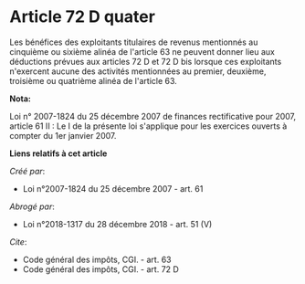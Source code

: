 # Article 72 D quater

Les bénéfices des exploitants titulaires de revenus mentionnés au cinquième ou sixième alinéa de l'article 63 ne peuvent
donner lieu aux déductions prévues aux articles 72 D et 72 D bis lorsque ces exploitants n'exercent aucune des activités
mentionnées au premier, deuxième, troisième ou quatrième alinéa de l'article 63.

**Nota:**

Loi n° 2007-1824 du 25 décembre 2007 de finances rectificative pour 2007, article 61 II : Le I de la présente loi s'applique
pour les exercices ouverts à compter du 1er janvier 2007.

**Liens relatifs à cet article**

_Créé par_:

  - Loi n°2007-1824 du 25 décembre 2007 - art. 61

_Abrogé par_:

  - Loi n°2018-1317 du 28 décembre 2018 - art. 51 (V)

_Cite_:

  - Code général des impôts, CGI. - art. 63
  - Code général des impôts, CGI. - art. 72 D

